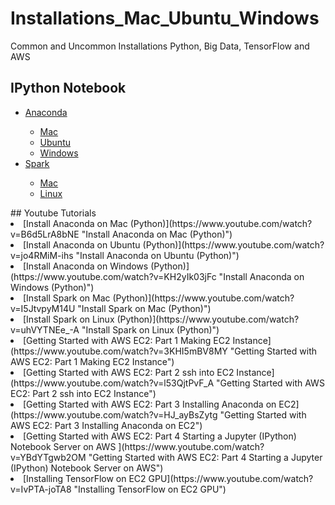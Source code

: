 # Installations_Mac_Ubuntu_Windows
Common and Uncommon Installations Python, Big Data, TensorFlow and AWS

## IPython Notebook
<ul>
  <li> <a href="https://github.com/mGalarnyk/Installations_Mac_Ubuntu_Windows/tree/master/Anaconda">Anaconda</a> </li>
    <ul>
      <li> <a href="https://github.com/mGalarnyk/Installations_Mac_Ubuntu_Windows/blob/master/Anaconda/Anaconda%20Install%20Instructions%20-%20Mac%20OS%20X.ipynb">Mac</a></li>
      <li> <a href="https://github.com/mGalarnyk/Installations_Mac_Ubuntu_Windows/blob/master/Anaconda/Anaconda_Install_Instructions_Ubuntu.ipynb">Ubuntu</a> </li>
      <li> <a href="https://github.com/mGalarnyk/Installations_Mac_Ubuntu_Windows/blob/master/Anaconda/Anaconda_Install_Instructions_Windows.ipynb">Windows</a> </li>
    </ul>
  <li><a href="https://github.com/mGalarnyk/Installations_Mac_Ubuntu_Windows/tree/master/Spark">Spark</a></li>
    <ul>
      <li><a href="https://github.com/mGalarnyk/Installations_Mac_Ubuntu_Windows/blob/master/Spark/Install_Apache_Spark_PySpark_Mac.ipynb">Mac</a></li>
      <li><a href="https://github.com/mGalarnyk/Installations_Mac_Ubuntu_Windows/blob/master/Spark/Install_Apache_Spark_PySpark_Linux.ipynb">Linux</a></li>
    </ul>
</ul> 
## Youtube Tutorials
<li>[Install Anaconda on Mac (Python)](https://www.youtube.com/watch?v=B6d5LrA8bNE "Install Anaconda on Mac (Python)")</li>
<li>[Install Anaconda on Ubuntu (Python)](https://www.youtube.com/watch?v=jo4RMiM-ihs "Install Anaconda on Ubuntu (Python)")</li>
<li>[Install Anaconda on Windows (Python)](https://www.youtube.com/watch?v=KH2yIk03jFc "Install Anaconda on Windows (Python)")</li>
<li>[Install Spark on Mac (Python)](https://www.youtube.com/watch?v=I5JtvpyM14U "Install Spark on Mac (Python)")</li>
<li>[Install Spark on Linux (Python)](https://www.youtube.com/watch?v=uhVYTNEe_-A "Install Spark on Linux (Python)")</li>

<li>[Getting Started with AWS EC2: Part 1 Making EC2 Instance](https://www.youtube.com/watch?v=3KHI5mBV8MY "Getting Started with AWS EC2: Part 1 Making EC2 Instance")</li>
<li>[Getting Started with AWS EC2: Part 2 ssh into EC2 Instance](https://www.youtube.com/watch?v=l53QjtPvF_A "Getting Started with AWS EC2: Part 2 ssh into EC2 Instance")</li>
<li>[Getting Started with AWS EC2: Part 3 Installing Anaconda on EC2](https://www.youtube.com/watch?v=HJ_ayBsZytg "Getting Started with AWS EC2: Part 3 Installing Anaconda on EC2")</li>
<li>[Getting Started with AWS EC2: Part 4 Starting a Jupyter (IPython) Notebook Server on AWS ](https://www.youtube.com/watch?v=YBdYTgwb2OM "Getting Started with AWS EC2: Part 4 Starting a Jupyter (IPython) Notebook Server on AWS")</li>
<li>[Installing TensorFlow on EC2 GPU](https://www.youtube.com/watch?v=IvPTA-joTA8 "Installing TensorFlow on EC2 GPU")</li>
